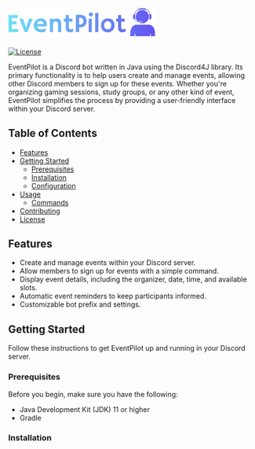 [![logo_png_url]][repo_url]
---
[![License](https://img.shields.io/badge/License-Apache_2.0-blue.svg)](https://opensource.org/licenses/Apache-2.0)

EventPilot is a Discord bot written in Java using the Discord4J library. Its primary functionality is to help users create and manage events, allowing other Discord members to sign up for these events. Whether you're organizing gaming sessions, study groups, or any other kind of event, EventPilot simplifies the process by providing a user-friendly interface within your Discord server.

## Table of Contents

- [Features](#features)
- [Getting Started](#getting-started)
    - [Prerequisites](#prerequisites)
    - [Installation](#installation)
    - [Configuration](#configuration)
- [Usage](#usage)
    - [Commands](#commands)
- [Contributing](#contributing)
- [License](#license)

## Features

- Create and manage events within your Discord server.
- Allow members to sign up for events with a simple command.
- Display event details, including the organizer, date, time, and available slots.
- Automatic event reminders to keep participants informed.
- Customizable bot prefix and settings.

## Getting Started

Follow these instructions to get EventPilot up and running in your Discord server.

### Prerequisites

Before you begin, make sure you have the following:

- Java Development Kit (JDK) 11 or higher
- Gradle

### Installation

<!-- Repository -->
[repo_url]: https://github.com/havlli/EventPilot
[logo_png_url]: https://raw.githubusercontent.com/havlli/EventPilot/main/public/logo-300px.png
[logo_svg_url]: https://raw.githubusercontent.com/havlli/EventPilot/main/public/logo.svg